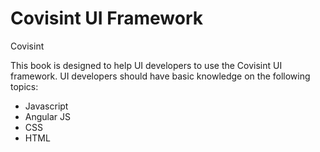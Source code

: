 # Covisint UI Framework

Covisint

This book is designed to help UI developers to use the Covisint UI framework. UI developers should have basic knowledge on the following topics:

* Javascript
* Angular JS
* CSS
* HTML

